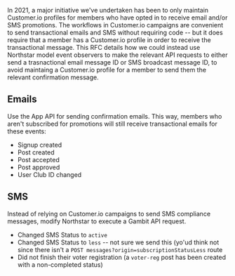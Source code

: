 In 2021, a major initiative we've undertaken has been to only maintain Customer.io profiles for members who have opted in to receive email and/or SMS promotions. The workflows in Customer.io campaigns are convenient to send transactional emails and SMS without requiring code -- but it does require that a member has a Customer.io profile in order to receive the transactional message. This RFC details how we could instead use Northstar model event observers to make the relevant API requests to either send a trasnactional email message ID or SMS broadcast message ID, to avoid maintaing a Customer.io profile for a member to send them the relevant confirmation message.

## Emails

Use the App API for sending confirmation emails. This way, members who aren't subscribed for promotions will still receive transactional emails for these events:

* Signup created
* Post created
* Post accepted
* Post approved
* User Club ID changed

## SMS

Instead of relying on Customer.io campaigns to send SMS compliance messages, modify Northstar to execute a Gambit API request.

* Changed SMS Status to `active`
* Changed SMS Status to `less` -- not sure we send this (yo'ud think not since there isn't a `POST messages?origin=subscriptionStatusLess` route
* Did not finish their voter registration (a `voter-reg` post has been created with a non-completed status)
